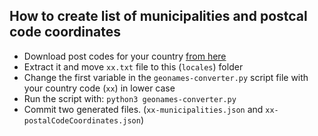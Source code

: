 ## How to create list of municipalities and postcal code coordinates

- Download post codes for your country [from here](ttps://download.geonames.org/export/zip/)
- Extract it and move `xx.txt` file to this (`locales`) folder
- Change the first variable in the `geonames-converter.py` script file with your country code (`xx`) in lower case
- Run the script with: `python3 geonames-converter.py`
- Commit two generated files. (`xx-municipalities.json` and `xx-postalCodeCoordinates.json`)
